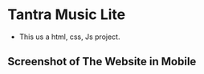 # Tantra Music Lite
<ul>
  <li>This us a html, css, Js project.</li>
</ul>

## Screenshot of The Website in Mobile
